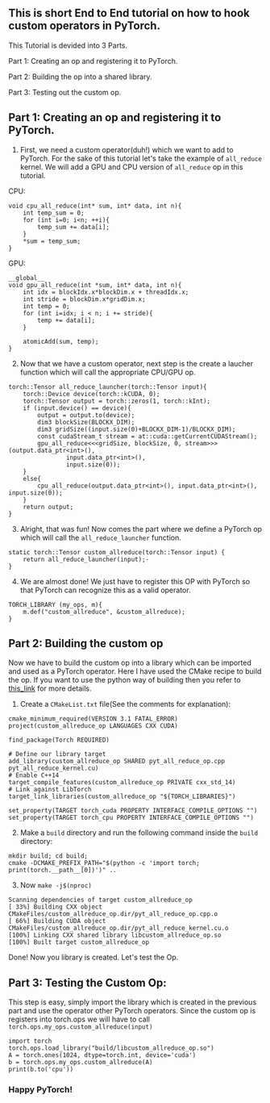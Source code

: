 ## This is short End to End tutorial on how to hook custom operators in PyTorch.
This Tutorial is devided into 3 Parts.

Part 1: Creating an op and registering it to PyTorch.

Part 2: Building the op into a shared library.

Part 3: Testing out the custom op.

## Part 1: Creating an op and registering it to PyTorch.
1. First, we need a custom operator(duh!) which we want to add to PyTorch.
For the sake of this tutorial let's take the example of `all_reduce` kernel. We will add a GPU and CPU version of `all_reduce` op in this tutorial.

CPU:
```
void cpu_all_reduce(int* sum, int* data, int n){
    int temp_sum = 0;
    for (int i=0; i<n; ++i){
        temp_sum += data[i];
    }
    *sum = temp_sum;
}
```

GPU:
```
__global__
void gpu_all_reduce(int *sum, int* data, int n){
    int idx = blockIdx.x*blockDim.x + threadIdx.x;
    int stride = blockDim.x*gridDim.x;
    int temp = 0;
    for (int i=idx; i < n; i += stride){
        temp += data[i];
    }

    atomicAdd(sum, temp);
}
```

2. Now that we have a custom operator, next step is the create a laucher function which will call the appropriate CPU/GPU op.

```
torch::Tensor all_reduce_launcher(torch::Tensor input){
    torch::Device device(torch::kCUDA, 0);
    torch::Tensor output = torch::zeros(1, torch::kInt);
    if (input.device() == device){
        output = output.to(device);
        dim3 blockSize(BLOCKX_DIM);
        dim3 gridSize((input.size(0)+BLOCKX_DIM-1)/BLOCKX_DIM);
        const cudaStream_t stream = at::cuda::getCurrentCUDAStream();
        gpu_all_reduce<<<gridSize, blockSize, 0, stream>>>(output.data_ptr<int>(),
                input.data_ptr<int>(),
                input.size(0));
    }
    else{
        cpu_all_reduce(output.data_ptr<int>(), input.data_ptr<int>(), input.size(0));
    }
    return output;
}
```

3. Alright, that was fun! Now comes the part where we define a PyTorch op which will call the `all_reduce_launcher` function.
```
static torch::Tensor custom_allreduce(torch::Tensor input) {
    return all_reduce_launcher(input);·
}
```

4. We are almost done! We just have to register this OP with PyTorch so that PyTorch can recognize this as a valid operator.
```
TORCH_LIBRARY (my_ops, m){
    m.def("custom_allreduce", &custom_allreduce);
}
```
## Part 2: Building the custom op
Now we have to build the custom op into a library which can be imported and used as a PyTorch operator. Here I have used the CMake recipe to build the op. If you want to use the python way of building then you refer to [this_link](https://pytorch.org/tutorials/advanced/torch_script_custom_ops.html#building-the-custom-operator) for more details.

1. Create a `CMakeList.txt` file(See the comments for explanation):
```
cmake_minimum_required(VERSION 3.1 FATAL_ERROR)
project(custom_allreduce_op LANGUAGES CXX CUDA)

find_package(Torch REQUIRED)

# Define our library target
add_library(custom_allreduce_op SHARED pyt_all_reduce_op.cpp pyt_all_reduce_kernel.cu)
# Enable C++14
target_compile_features(custom_allreduce_op PRIVATE cxx_std_14)
# Link against LibTorch
target_link_libraries(custom_allreduce_op "${TORCH_LIBRARIES}")

set_property(TARGET torch_cuda PROPERTY INTERFACE_COMPILE_OPTIONS "")
set_property(TARGET torch_cpu PROPERTY INTERFACE_COMPILE_OPTIONS "")
```
2. Make a `build` directory and run the following command inside the `build` directory:
```
mkdir build; cd build;
cmake -DCMAKE_PREFIX_PATH="$(python -c 'import torch; print(torch.__path__[0])')" ..
```
3. Now `make -j$(nproc)`
```
Scanning dependencies of target custom_allreduce_op
[ 33%] Building CXX object CMakeFiles/custom_allreduce_op.dir/pyt_all_reduce_op.cpp.o
[ 66%] Building CUDA object CMakeFiles/custom_allreduce_op.dir/pyt_all_reduce_kernel.cu.o
[100%] Linking CXX shared library libcustom_allreduce_op.so
[100%] Built target custom_allreduce_op
```
Done! Now you library is created. Let's test the Op.
## Part 3: Testing the Custom Op:
This step is easy, simply import the library which is created in the previous part and use the operator other PyTorch operators. Since the custom op is registers into torch.ops we will have to call `torch.ops.my_ops.custom_allreduce(input)`
```
import torch
torch.ops.load_library("build/libcustom_allreduce_op.so")
A = torch.ones(1024, dtype=torch.int, device='cuda')
b = torch.ops.my_ops.custom_allreduce(A)
print(b.to('cpu'))
```
### Happy PyTorch!





